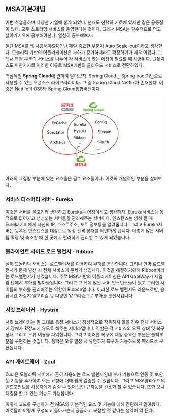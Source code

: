 ## MSA기본개념

이번 취업을하며 다양한 기업에 붙게 되었다. 현재도 선택의 기로에 있지만 같은 공통점이 있다.
모두 스트리밍 서비스를 운영한다는 것이다. 그래서 MSA는 필수적으로 먹고 살아가기위해 공부해야한다. 열심히 공부해보자.

일단 MSA를 왜 사용해야할까? 난 제일 중요한 부분이 Auto Scale-out이라고 생각한다. 모놀리틱 기반의 어플리케이션은 부하가 증가하더라도 확장하기가 매우 어렵다.
그래서 특정 부분의 서비스를 나누어 각 서비스에 맞는 확장이 필요할 때 사용된다. 넷플릭스도 마찬가지로 이러한 이유로 MSA기반의 클라우드 서비스로 전환하였다.

핵심적인 **Spring Cloud**에 관하여 알아보자. Spring Cloud는 Spring boot기반으로 사용할 수 있는 오픈소스 라이브러리이다.
그 중 Spring Cloud Netflix가 존재한다. 이것은 Netflix의 OSS와 Spring Cloud통합버전이다.


![](img.png)

아래의 교집합 부분에 있는 요소들은 필수 요소들이다. 이것의 개념적인 부분을 살펴보자.

### 서비스 디스버리 서버 - Eureka

이것은 서버를 물고기라 생각하고 Eureka는 어장이라고 생각하자. Eureka서비스는 동적으로 없어지고 생성되는 서버들을 관리해주는 서버이다.
인스턴스는 생성 될 때 Eureka서버에게 자신의 IP, 호스트주소, 포트 정보등을 알려줍니다. 그리고 Eureka서버는 등록된 인스턴스를 대상으로 일정 간격 상태를 확인하게 됩니다.
이렇게 많은 서버들 확장 및 축소할 때 한 곳에서 편리하게 관리할 수 있게 되었습니다.

### 클라이언트 사이드 로드 밸런서 - Ribbon

실제 모놀리틱 서비스는 로드밸런서를 이용하여 부하를 분산합니다. 그러나 만약 로드밸런서가 문제 발생 시 전체 서비스에 문제가 생깁니다.
이것을 해결하기위해 Ribbon이라는 로드밸런서가 생겼습니다. 주로 MSA기반의 어플리케이션은 API GateWay가 제일 앞 단에서 부하를 받아들입니다.
그리고 그 뒤에 많은 서버 인스턴스들이 있고 그러한 서버들의 부하를 관리해주는 역할이 Ribbon입니다. 이러한 로드 밸런서도 라운드로빈, 응답시간 가중치 알고리즘 등 다양한 알고리즘으로 부하를 분산시킵니다.

### 서킷 브레이커 - Hystrix

서킷 브레이커는 말 그대로 특정 서비스가 정상적으로 작동하지 않을 경우 전체 서비스에 장애가 확장되지 않도록 해주는 서비스입니다.
역할은 각 서비스의 오류 상태 및 복구 상태 그리고 오류 내용을 파악합니다. 그리고 이러한 복구에 제일 중요한 부분은 폴백부분을 구현하는 것입니다.
폴백은 오류 발생 시 유연하게 복구가 가능하도록 메소드로 구현됩니다.

### API 게이트웨이 - Zuul

Zuul은 모놀리틱 서버에서 흔히 사용되는 로드 밸런서인데 부가 기능으로 인증 및 보안등 기능을 추가하여 모든 요청에 대해 쉽게 검증할 수 있습니다.
그리고 MSA클라우드의 엔드포인트를 사용자에게 숨길 수 있어 보안 규칙등을 간소화 할 수 있습니다. 또한 모니터링을 할 수 있는 기능도 가능합니다.


이렇게 코드를 구성하기 전 MSA의 기본적인 요소 및 기능에 대해 간단하게 알아봤다.
이것들이 어떻게 구성되고 돌아가는지 궁금하고 복잡할 것 같다는 생각이 막 든다. 
